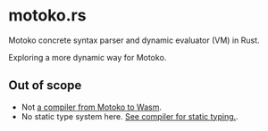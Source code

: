 # motoko.rs

Motoko concrete syntax parser and dynamic evaluator (VM) in Rust.

Exploring a more dynamic way for Motoko.

## Out of scope

 - Not [a compiler from Motoko to Wasm](https://github.com/dfinity/motoko).
 - No static type system here. [See compiler for static typing.](https://github.com/dfinity/motoko).
